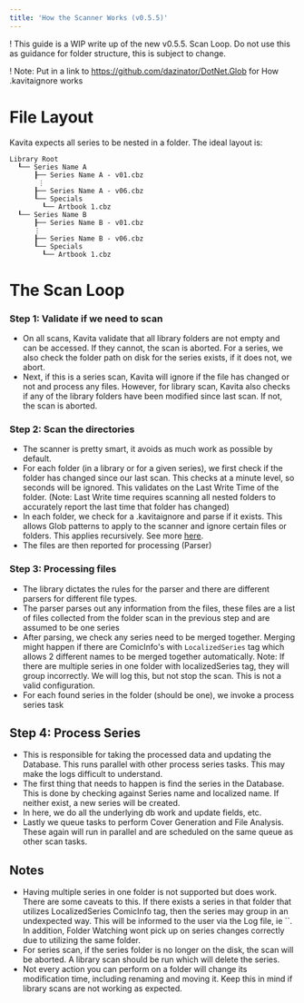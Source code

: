```yaml
---
title: 'How the Scanner Works (v0.5.5)'
---
```


! This guide is a WIP write up of the new v0.5.5. Scan Loop. Do not use this as guidance for folder structure, this is subject to change. 

! Note: Put in a link to https://github.com/dazinator/DotNet.Glob for How .kavitaignore works

# File Layout
Kavita expects all series to be nested in a folder. The ideal layout is:
```
Library Root
  ┖── Series Name A
      ┠── Series Name A - v01.cbz
       ⋮
      ┠── Series Name A - v06.cbz
      ┖── Specials
        ┖── Artbook 1.cbz
  ┖── Series Name B
      ┠── Series Name B - v01.cbz
      ⋮
      ┠── Series Name B - v06.cbz
      ┖── Specials
        ┖── Artbook 1.cbz
```


# The Scan Loop

### Step 1: Validate if we need to scan
- On all scans, Kavita validate that all library folders are not empty and can be accessed. If they cannot, the scan is aborted. For a series, we also check the folder path on disk for the series exists, if it does not, we abort. 
- Next, if this is a series scan, Kavita will ignore if the file has changed or not and process any files. However, for library scan, Kavita also checks if any of the library folders have been modified since last scan. If not, the scan is aborted.

### Step 2: Scan the directories
- The scanner is pretty smart, it avoids as much work as possible by default. 
- For each folder (in a library or for a given series), we first check if the folder has changed since our last scan. This checks at a minute level, so seconds will be ignored. This validates on the Last Write Time of the folder. (Note: Last Write time requires scanning all nested folders to accurately report the last time that folder has changed)
- In each folder, we check for a .kavitaignore and parse if it exists. This allows Glob patterns to apply to the scanner and ignore certain files or folders. This applies recursively. See more [here]().
- The files are then reported for processing (Parser)

### Step 3: Processing files
- The library dictates the rules for the parser and there are different parsers for different file types. 
- The parser parses out any information from the files, these files are a list of files collected from the folder scan in the previous step and are assumed to be one series
- After parsing, we check any series need to be merged together. Merging might happen if there are ComicInfo's with `LocalizedSeries` tag which allows 2 different names to be merged together automatically. Note: If there are multiple series in one folder with localizedSeries tag, they will group incorrectly. We will log this, but not stop the scan. This is not a valid configuration.
- For each found series in the folder (should be one), we invoke a process series task

## Step 4: Process Series
- This is responsible for taking the processed data and updating the Database. This runs parallel with other process series tasks. This may make the logs difficult to understand.
- The first thing that needs to happen is find the series in the Database. This is done by checking against Series name and localized name. If neither exist, a new series will be created.
- In here, we do all the underlying db work and update fields, etc.
- Lastly we queue tasks to perform Cover Generation and File Analysis. These again will run in parallel and are scheduled on the same queue as other scan tasks. 


## Notes
- Having multiple series in one folder is not supported but does work. There are some caveats to this. If there exists a series in that folder that utilizes LocalizedSeries ComicInfo tag, then the series may group in an undexpected way. This will be informed to the user via the Log file, ie ``. In addition, Folder Watching wont pick up on series changes correctly due to utilizing the same folder. 
- For series scan, if the series folder is no longer on the disk, the scan will be aborted. A library scan should be run which will delete the series. 
- Not every action you can perform on a folder will change its modification time, including renaming and moving it. Keep this in mind if library scans are not working as expected.